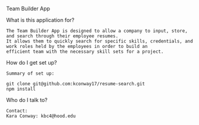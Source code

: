 
Team Builder App

What is this application for?

    The Team Builder App is designed to allow a company to input, store, and search through their employee resumes. 
    It allows them to quickly search for specific skills, credentials, and work roles held by the employees in order to build an 
    efficient team with the necessary skill sets for a project.
 

How do I get set up?

    Summary of set up:

    git clone git@github.com:kconway17/resume-search.git
    npm install


Who do I talk to?

    Contact:
    Kara Conway: kbc4@hood.edu

